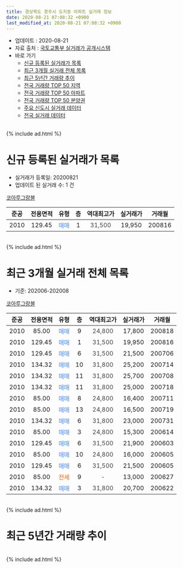 ```yaml
---
title: 경상북도 경주시 도지동 아파트 실거래 정보
date: 2020-08-21 07:08:32 +0900
last_modified_at: 2020-08-21 07:08:32 +0900
---
```


* 업데이트 : 2020-08-21
* 자료 출처 : [국토교통부 실거래가 공개시스템](http://rt.molit.go.kr)
* 바로 가기
    * [신규 등록된 실거래가 목록](#신규-등록된-실거래가-목록)
    * [최근 3개월 실거래 전체 목록](#최근-3개월-실거래-전체-목록)
    * [최근 5년간 거래량 추이](#최근-5년간-거래량-추이)
    * [전국 거래량 TOP 50 지역](https://inasie.github.io/apt-trade-info/최근-3개월-전국에서-가장-거래가-많이-발생한-지역)
    * [전국 거래량 TOP 50 아파트](https://inasie.github.io/apt-trade-info/최근-3개월-전국에서-가장-거래가-많이-발생한-아파트)
    * [전국 거래량 TOP 50 분양권](https://inasie.github.io/apt-trade-info/최근-3개월-전국에서-가장-거래가-많이-발생한-분양권)
    * [주요 신도시 실거래 데이터](https://inasie.github.io/apt-trade-info/주요-신도시)
    * [전국 실거래 데이터](https://inasie.github.io/apt-trade-info/전국)
<br>
{% include ad.html %}
<br>

# 신규 등록된 실거래가 목록
* 실거래가 등록일: 20200821
* 업데이트 된 실거래 수: 1 건


[코아루그랑블](https://search.naver.com/search.naver?query=%EA%B2%BD%EC%83%81%EB%B6%81%EB%8F%84+%EA%B2%BD%EC%A3%BC%EC%8B%9C+%EB%8F%84%EC%A7%80%EB%8F%99+%EC%BD%94%EC%95%84%EB%A3%A8%EA%B7%B8%EB%9E%91%EB%B8%94)

|준공|전용면적|유형|층|역대최고가|실거래가|거래월|
|:---:|:---:|:---:|:---:|:---:|:---:|:---:|
|2010|129.45|<span style="color:#4285f3">매매</span>|1|<span style="color:#444444">31,500</span>|19,950|200816|


<br>
{% include ad.html %}
<br>

# 최근 3개월 실거래 전체 목록
* 기준: 202006-202008


[코아루그랑블](https://search.naver.com/search.naver?query=%EA%B2%BD%EC%83%81%EB%B6%81%EB%8F%84+%EA%B2%BD%EC%A3%BC%EC%8B%9C+%EB%8F%84%EC%A7%80%EB%8F%99+%EC%BD%94%EC%95%84%EB%A3%A8%EA%B7%B8%EB%9E%91%EB%B8%94)

|준공|전용면적|유형|층|역대최고가|실거래가|거래월|
|:---:|:---:|:---:|:---:|:---:|:---:|:---:|
|2010|85.00|<span style="color:#4285f3">매매</span>|9|<span style="color:#444444">24,800</span>|17,800|200818|
|2010|129.45|<span style="color:#4285f3">매매</span>|1|<span style="color:#444444">31,500</span>|19,950|200816|
|2010|129.45|<span style="color:#4285f3">매매</span>|6|<span style="color:#444444">31,500</span>|21,500|200706|
|2010|134.32|<span style="color:#4285f3">매매</span>|10|<span style="color:#444444">31,800</span>|25,200|200714|
|2010|134.32|<span style="color:#4285f3">매매</span>|11|<span style="color:#444444">31,800</span>|25,700|200708|
|2010|134.32|<span style="color:#4285f3">매매</span>|11|<span style="color:#444444">31,800</span>|25,000|200718|
|2010|85.00|<span style="color:#4285f3">매매</span>|8|<span style="color:#444444">24,800</span>|16,400|200711|
|2010|85.00|<span style="color:#4285f3">매매</span>|13|<span style="color:#444444">24,800</span>|16,500|200719|
|2010|134.32|<span style="color:#4285f3">매매</span>|6|<span style="color:#444444">31,800</span>|23,000|200731|
|2010|85.00|<span style="color:#4285f3">매매</span>|3|<span style="color:#444444">24,800</span>|15,300|200614|
|2010|129.45|<span style="color:#4285f3">매매</span>|6|<span style="color:#444444">31,500</span>|21,900|200603|
|2010|85.00|<span style="color:#4285f3">매매</span>|10|<span style="color:#444444">24,800</span>|16,000|200605|
|2010|129.45|<span style="color:#4285f3">매매</span>|6|<span style="color:#444444">31,500</span>|21,500|200605|
|2010|85.00|<span style="color:#ff5a00">전세</span>|9|<span style="color:#444444">-</span>|13,000|200627|
|2010|134.32|<span style="color:#4285f3">매매</span>|3|<span style="color:#444444">31,800</span>|20,700|200622|


<br>
{% include ad.html %}
<br>

# 최근 5년간 거래량 추이


<div style="width:100%;">
    <canvas id="deal_progress" height="200"></canvas>
</div>

<script>
new Chart(document.getElementById("deal_progress"), {
    type: 'line',
    data: {
        labels: ['201508','201509','201510','201511','201512','201601','201602','201603','201604','201605','201606','201607','201608','201609','201610','201611','201612','201701','201702','201703','201704','201705','201706','201707','201708','201709','201710','201711','201712','201801','201802','201803','201804','201805','201806','201807','201808','201809','201810','201811','201812','201901','201902','201903','201904','201905','201906','201907','201908','201909','201910','201911','201912','202001','202002','202003','202004','202005','202006','202007','202008'],
        datasets: [{
            label: '매매',
            pointRadius: 1,
            data: [7, 2, 6, 3, 3, 8, 1, 2, 4, 3, 5, 4, 3, 3, 3, 2, 3, 0, 4, 0, 1, 1, 1, 1, 1, 1, 0, 0, 1, 4, 1, 1, 0, 2, 0, 1, 0, 3, 3, 2, 1, 1, 1, 3, 3, 2, 3, 6, 2, 1, 5, 5, 2, 2, 1, 1, 1, 2, 5, 7, 2],
            borderColor: "rgba(255, 201, 14, 1)",
            backgroundColor: "rgba(255, 201, 14, 0.5)",
            fill: false,
            lineTension: 0
        },{
            label: '전월세',
            pointRadius: 1,
            data: [4, 1, 0, 0, 2, 0, 3, 0, 2, 0, 2, 1, 1, 2, 1, 0, 2, 2, 2, 2, 0, 2, 0, 5, 0, 2, 0, 1, 0, 0, 2, 2, 2, 3, 3, 0, 3, 0, 2, 2, 1, 3, 0, 7, 2, 2, 1, 2, 3, 1, 1, 2, 3, 3, 1, 3, 5, 2, 1, 0, 0],
            borderColor: "rgba(0, 141, 185, 1)",
            backgroundColor: "rgba(0, 141, 185, 0.5)",
            fill: false,
            lineTension: 0
        }
        ]
    },
    options: {
        responsive: true,
        title: {
            display: false
        },
        tooltips: {
            mode: 'index',
            intersect: false
        },
        hover: {
            mode: 'nearest',
            intersect: true
        },
        scales: {
            xAxes: [{
                display: true,
                scaleLabel: {
                    display: true,
                    labelString: '년/월'
                }
            }],
            yAxes: [{
                display: true,
                ticks: {
                    suggestedMin: 0,
                },
                scaleLabel: {
                    display: true,
                    labelString: '실거래 수'
                }
            }]
        }
    }
});

</script>


<br>
{% include ad.html %}
<br>

